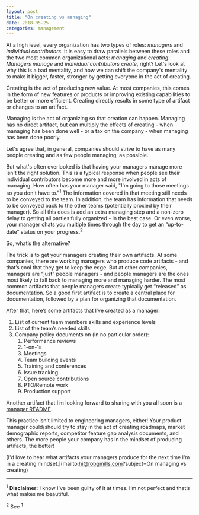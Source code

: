```yaml
---
layout: post
title: "On creating vs managing"
date: 2018-05-25
categories: management
---
```


At a high level, every organization has two types of roles: _managers_ and _individual contributors_.
It is easy to draw parallels between these roles and the two most common organizational acts: _managing_ and _creating_.
_Managers manage_ and _individual contributors create_, right? 
Let's look at why this is a bad mentality, and how we can shift the company's mentality to make it bigger, faster, stronger by getting everyone in the act of creating.

Creating is the act of producing new value.
At most companies, this comes in the form of new features or products or improving existing capabilities to be better or more efficient.
Creating directly results in some type of artifact or changes to an artifact.

Managing is the act of organizing so that creation can happen.
Managing has no direct artifact, but can multiply the effects of creating - when managing has been done well - or a tax on the company - when managing has been done poorly. 

Let's agree that, in general, companies should strive to have as many people creating and as few people managing, as possible.

But what's often overlooked is that having your managers manage more isn't the right solution.
This is a typical response when people see their individual contributors become more and more involved in acts of managing.
How often has your manager said, "I'm going to those meetings so you don't have to."<sup>1</sup>
The information covered in that meeting still needs to be conveyed to the team.
In addition, the team has information that needs to be conveyed back to the other teams (potentially proxied by their manager).
So all this does is add an extra managing step and a non-zero delay to getting all parties fully organized - in the best case.
Or even worse, your manager chats you multiple times through the day to get an “up-to-date” status on your progress.<sup>2</sup>

So, what’s the alternative?  

The trick is to get your managers creating their own artifacts.
At some companies, there are working managers who produce code artifacts - and that’s cool that they get to keep the edge.
But at other companies, managers are “just” people managers - and people managers are the ones most likely to fall back to managing more and managing harder.
The most common artifacts that people managers create typically get “released” as documentation.
So a good first artifact is to create a central place for documentation, followed by a plan for organizing that documentation.

After that, here’s some artifacts that I’ve created as a manager:

1. List of current team members skills and experience levels
2. List of the team’s needed skills
3. Company policy documents on (in no particular order):
    1. Performance reviews
    2. 1-on-1s
    3. Meetings
    4. Team building events
    5. Training and conferences
    6. Issue tracking
    7. Open source contributions
    8. PTO/Remote work
    9. Production support

Another artifact that I’m looking forward to sharing with you all soon is a [manager README](https://hackernoon.com/12-manager-readmes-from-silicon-valleys-top-tech-companies-26588a660afe).

This practice isn’t limited to engineering managers, either!
Your product manager could/should try to stay in the act of creating roadmaps, market demographic reports, competitor feature gap analysis documents, and others.
The more people your company has in the mindset of producing artifacts, the better!

[I'd love to hear what artifacts your managers produce for the next time I'm in a creating mindset.](mailto:hi@robgmills.com?subject=On managing vs creating)

----

<sup>1</sup> **Disclaimer:** I know I've been guilty of it at times.  I’m not perfect and that’s what makes me beautiful.

<sup>2</sup> See <sup>1</sup>
